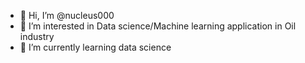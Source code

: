 - 👋 Hi, I’m @nucleus000
- 👀 I’m interested in Data science/Machine learning application in Oil industry
- 🌱 I’m currently learning data science


<!---
nucleus000/nucleus000 is a ✨ special ✨ repository because its `README.md` (this file) appears on your GitHub profile.
You can click the Preview link to take a look at your changes.
--->
